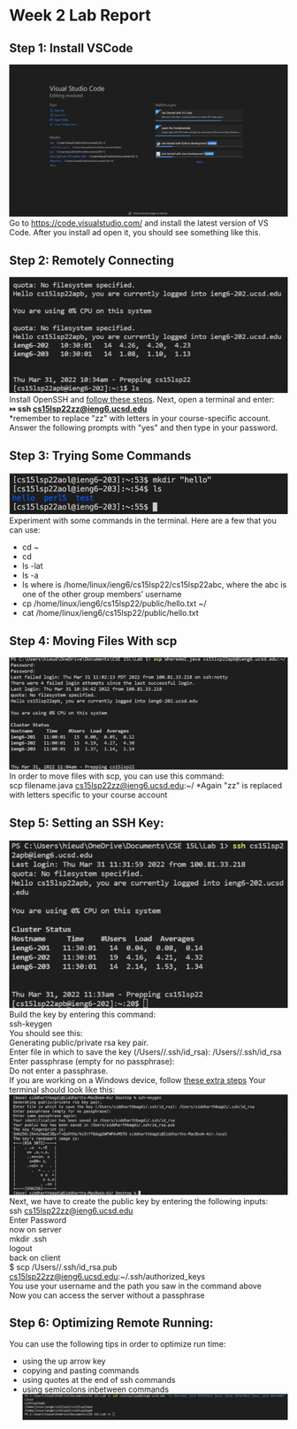 # Week 2 Lab Report
## Step 1: Install VSCode
![](images/VSCode.png)
Go to https://code.visualstudio.com/ and install the latest version of VS Code. After you install ad open it, you should see something like this.
## Step 2: Remotely Connecting
![](images/Remote.png)
Install OpenSSH and [follow these steps](https://code.visualstudio.com/docs/remote/ssh#_connect-to-a-remote-host). Next, open a terminal and enter: <br>
**⤇ ssh cs15lsp22zz@ieng6.ucsd.edu**<br>
*remember to replace "zz" with letters in your course-specific account.<br>
Answer the following prompts with "yes" and then type in your password.<br>
## Step 3: Trying Some Commands 
![](images/Commands.png)
Experiment with some commands in the terminal. Here are a few that you can use: <br>
* cd ~
* cd
* ls -lat
* ls -a
* ls <directory> where <directory> is /home/linux/ieng6/cs15lsp22/cs15lsp22abc, where the abc is one of the other group members’ username
* cp /home/linux/ieng6/cs15lsp22/public/hello.txt ~/
* cat /home/linux/ieng6/cs15lsp22/public/hello.txt
## Step 4: Moving Files With scp
![](images/WhereAmI.png)
In order to move files with scp, you can use this command: <br>
scp filename.java cs15lsp22zz@ieng6.ucsd.edu:~/
*Again "zz" is replaced with letters specific to your course account
## Step 5: Setting an SSH Key:
![](images/SSH.png)
Build the key by entering this command: <br>
ssh-keygen<br>
You should see this:<br>
Generating public/private rsa key pair. <br>
Enter file in which to save the key (/Users/<user-name>/.ssh/id_rsa): /Users/<user-name>/.ssh/id_rsa<br>
Enter passphrase (empty for no passphrase): <br>
Do not enter a passphrase.<br> 
If you are working on a Windows device, follow [these extra steps](https://docs.microsoft.com/en-us/windows-server/administration/openssh/openssh_keymanagement#user-key-generation)
Your terminal should look like this:
![](images/Success.png)
Next, we have to create the public key by entering the following inputs: <br>
ssh cs15lsp22zz@ieng6.ucsd.edu <br>
Enter Password<br>
now on server<br>
mkdir .ssh<br>
logout<br>
back on client<br>
$ scp /Users/<user-name>/.ssh/id_rsa.pub cs15lsp22zz@ieng6.ucsd.edu:~/.ssh/authorized_keys<br>
You use your username and the path you saw in the command above<br>
Now you can access the server without a passphrase
## Step 6: Optimizing Remote Running:
You can use the following tips in order to optimize run time:
* using the up arrow key
* copying and pasting commands
* using quotes at the end of ssh commands
* using semicolons inbetween commands
![](images/Optimize.png)